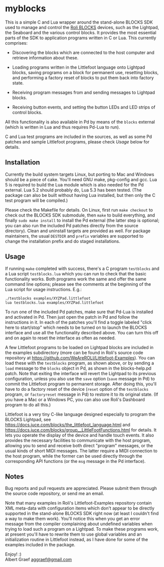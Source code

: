 # myblocks

This is a simple C and Lua wrapper around the stand-alone BLOCKS SDK used to manage and control the [Roli BLOCKS][] devices, such as the Lightpad, the Seaboard and the various control blocks. It provides the most essential parts of the SDK to application programs written in C or Lua. This currently comprises:

- Discovering the blocks which are connected to the host computer and retrieve information about these.

- Loading programs written in the Littlefoot language onto Lightpad blocks, saving programs on a block for permanent use, resetting blocks, and performing a factory reset of blocks to put them back into factory state.

- Receiving program messages from and sending messages to Lightpad blocks.

- Receiving button events, and setting the button LEDs and LED strips of control blocks.

All this functionality is also available in Pd by means of the `blocks` external (which is written in Lua and thus requires Pd-Lua to run).

C and Lua test programs are included in the sources, as well as some Pd patches and sample Littlefoot programs, please check *Usage* below for details.

[Roli BLOCKS]: https://roli.com/products/blocks/

## Installation

Currently the build system targets Linux, but porting to Mac and Windows should be a piece of cake. You'll need GNU make, pkg-config and gcc. Lua 5 is required to build the Lua module which is also needed for the Pd external. Lua 5.2 should probably do, Lua 5.3 has been tested. (The package can also be built without having Lua installed, but then only the C test program will be compiled.)

Please check the Makefile for details. On Linux, first run `make checkout` to check out the BLOCKS SDK submodule, then `make` to build everything, and finally `sudo make install` to install the Pd external (the latter step is optional; you can also run the included Pd patches directly from the source directory). Clean and uninstall targets are provided as well. For package maintainers, the usual `DESTDIR` and `prefix` variables are supported to change the installation prefix and do staged installations.

## Usage

If running `make` completed with success, there's a C program `testblocks` and a Lua script `testblocks.lua` which you can run to check that the basic functionality works. Both programs work the same and offer the same command line options; please see the comments at the beginning of the Lua script for usage instructions. E.g.:

    ./testblocks examples/XYZPad.littlefoot
    lua testblocks.lua examples/XYZPad.littlefoot

To run one of the included Pd patches, make sure that Pd-Lua is installed and activated in Pd. Then just open the patch in Pd and follow the instructions in it. In each of the patches you'll find a toggle labeled "click here to start/stop" which needs to be turned on to launch the BLOCKS interface and use all the functionality described above. You can turn this off and on again to reset the interface as often as needed.

A few Littlefoot programs to be loaded on Lightpad blocks are included in the examples subdirectory (more can be found in Roli's source code repository at https://github.com/WeAreROLI/Littlefoot-Examples). You can load these with the `testblocks` program, as shown above, or by sending a `load` message to the `blocks` object in Pd, as shown in the blocks-help.pd patch. Note that exiting the interface will revert the Lightpad to its previous configuration, unless you also use the `save` option (`save` message in Pd) to commit the Littlefoot program to permanent storage. After doing this, you'll have to do a factory reset of the device (`reset` option of the `testblocks` program, or `factoryreset` message in Pd) to restore it to its original state. (If you have a Mac or a Windows PC, you can also use Roli's Dashboard program to do all this.)

Littlefoot is a very tiny C-like language designed especially to program the BLOCKS Lightpad, see https://docs.juce.com/blocks/the_littlefoot_language.html and https://docs.juce.com/blocks/group__LittleFootFunctions.html for details. It lets you operate the display of the device and handle touch events. It also provides the necessary facilities to communicate with the host program, allowing you to send and receive both direct "program" messages, or the usual kinds of short MIDI messages. The latter require a MIDI connection to the host program, while the former can be used directly through the corresponding API functions (or the `msg` message in the Pd interface).

## Notes

Bug reports and pull requests are appreciated. Please submit them through the source code repository, or send me an email.

Note that many examples in Roli's Littlefoot-Examples repository contain XML meta-data with configuration items which don't appear to be directly supported in the stand-alone BLOCKS SDK right now (at least I couldn't find a way to make them work). You'll notice this when you get an error message from the compiler complaining about undefined variables when trying to load such a program on a Lightpad. To make these programs work, at present you'll have to rewrite them to use global variables and an initialization routine in Littlefoot instead, as I have done for some of the examples included in the package.

Enjoy! :)  
Albert Graef <aggraef@gmail.com>
